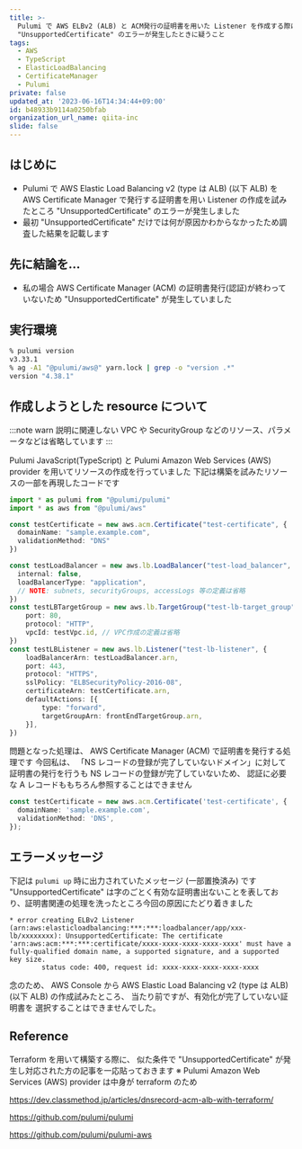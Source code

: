 ```yaml
---
title: >-
  Pulumi で AWS ELBv2 (ALB) と ACM発行の証明書を用いた Listener を作成する際に
  "UnsupportedCertificate" のエラーが発生したときに疑うこと
tags:
  - AWS
  - TypeScript
  - ElasticLoadBalancing
  - CertificateManager
  - Pulumi
private: false
updated_at: '2023-06-16T14:34:44+09:00'
id: b48933b9114a0250bfab
organization_url_name: qiita-inc
slide: false
---
```


## はじめに

- Pulumi で AWS Elastic Load Balancing v2 (type は ALB) (以下 ALB) を AWS Certificate Manager で発行する証明書を用い Listener の作成を試みたところ "UnsupportedCertificate" のエラーが発生しました
- 最初 "UnsupportedCertificate" だけでは何が原因かわからなかったため調査した結果を記載します

## 先に結論を...

- 私の場合 AWS Certificate Manager (ACM) の証明書発行(認証)が終わっていないため "UnsupportedCertificate" が発生していました

## 実行環境

```zsh
% pulumi version
v3.33.1
% ag -A1 "@pulumi/aws@" yarn.lock | grep -o "version .*"
version "4.38.1"
```

## 作成しようとした resource について

:::note warn
説明に関連しない VPC や SecurityGroup などのリソース、パラメータなどは省略しています
:::

Pulumi JavaScript(TypeScript) と Pulumi Amazon Web Services (AWS) provider を用いてリソースの作成を行っていました
下記は構築を試みたリソースの一部を再現したコードです

```ts:index.ts
import * as pulumi from "@pulumi/pulumi"
import * as aws from "@pulumi/aws"

const testCertificate = new aws.acm.Certificate("test-certificate", {
  domainName: "sample.example.com",
  validationMethod: "DNS"
})

const testLoadBalancer = new aws.lb.LoadBalancer("test-load_balancer", {
  internal: false,
  loadBalancerType: "application",
  // NOTE: subnets, securityGroups, accessLogs 等の定義は省略
})
const testLBTargetGroup = new aws.lb.TargetGroup("test-lb-target_group", {
    port: 80,
    protocol: "HTTP",
    vpcId: testVpc.id, // VPC作成の定義は省略
})
const testLBListener = new aws.lb.Listener("test-lb-listener", {
    loadBalancerArn: testLoadBalancer.arn,
    port: 443,
    protocol: "HTTPS",
    sslPolicy: "ELBSecurityPolicy-2016-08",
    certificateArn: testCertificate.arn,
    defaultActions: [{
        type: "forward",
        targetGroupArn: frontEndTargetGroup.arn,
    }],
})
```

問題となった処理は、 AWS Certificate Manager (ACM) で証明書を発行する処理です
今回私は、 「NS レコードの登録が完了していないドメイン」に対して証明書の発行を行うも NS レコードの登録が完了していないため、 認証に必要な A レコードももちろん参照することはできません

```ts
const testCertificate = new aws.acm.Certificate('test-certificate', {
  domainName: 'sample.example.com',
  validationMethod: 'DNS',
});
```

## エラーメッセージ

下記は `pulumi up` 時に出力されていたメッセージ (一部置換済み) です
"UnsupportedCertificate" は字のごとく有効な証明書出ないことを表しており、証明書関連の処理を洗ったところ今回の原因にたどり着きました

```console
* error creating ELBv2 Listener (arn:aws:elasticloadbalancing:***:***:loadbalancer/app/xxx-lb/xxxxxxxx): UnsupportedCertificate: The certificate 'arn:aws:acm:***:***:certificate/xxxx-xxxx-xxxx-xxxx-xxxx' must have a fully-qualified domain name, a supported signature, and a supported key size.
      	status code: 400, request id: xxxx-xxxx-xxxx-xxxx-xxxx
```

念のため、 AWS Console から AWS Elastic Load Balancing v2 (type は ALB) (以下 ALB) の作成試みたところ、
当たり前ですが、有効化が完了していない証明書を 選択することはできませんでした。

## Reference

Terraform を用いて構築する際に、 似た条件で "UnsupportedCertificate" が発生し対応された方の記事を一応貼っておきます
※ Pulumi Amazon Web Services (AWS) provider は中身が terraform のため

https://dev.classmethod.jp/articles/dnsrecord-acm-alb-with-terraform/

https://github.com/pulumi/pulumi

https://github.com/pulumi/pulumi-aws
